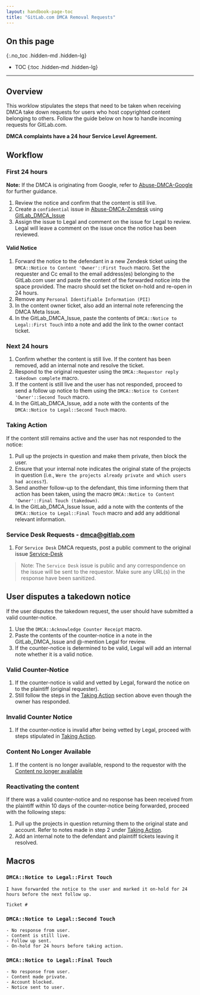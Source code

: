 ```yaml
---
layout: handbook-page-toc
title: "GitLab.com DMCA Removal Requests"
---
```


## On this page
{:.no_toc .hidden-md .hidden-lg}

- TOC
{:toc .hidden-md .hidden-lg}

----

## Overview

This worklow stipulates the steps that need to be taken when receiving DMCA take down requests for users who host copyrighted content belonging to others. Follow the guide below on how to handle incoming requests for GitLab.com.

**DMCA complaints have a 24 hour Service Level Agreement.**

## Workflow

### First 24 hours

 **Note:** If the DMCA is originating from Google, refer to [Abuse-DMCA-Google](https://gitlab.com/gitlab-com/gl-security/Abuse-DMCA/Abuse-DMCA-Google) for further guidance.

1. Review the notice and confirm that the content is still live.
2. Create a `confidential` issue in [Abuse-DMCA-Zendesk](https://gitlab.com/gitlab-com/gl-security/Abuse-DMCA/Abuse-DMCA/issues) using [GitLab_DMCA_Issue](https://gitlab.com/gitlab-com/gl-security/Abuse-DMCA/Abuse-DMCA/blob/master/.gitlab/issue_templates/gitlab_issue_templates_dmca_gitlab_issue_templates_dmca_servicedesk.md)
3. Assign the issue to Legal and comment on the issue for Legal to review. Legal will leave a comment on the issue once the notice has been reviewed. 

#### Valid Notice

1. Forward the notice to the defendant in a new Zendesk ticket using the `DMCA::Notice to Content 'Owner'::First Touch` macro. Set the requester and Cc email to the email address(es) belonging to the GitLab.com user and paste the content of the forwarded notice into the space provided. The macro should set the ticket on-hold and re-open in 24 hours.
1. Remove any `Personal Identifiable Information (PII)`
1. In the content owner ticket, also add an internal note referencing the DMCA Meta Issue.
1. In the GitLab_DMCA_Issue, paste the contents of `DMCA::Notice to Legal::First Touch` into a note and add the link to the owner contact ticket.

### Next 24 hours

1. Confirm whether the content is still live. If the content has been removed, add an internal note and resolve the ticket.
1. Respond to the original requester using the `DMCA::Requestor reply takedown complete` macro.  
1. If the content is still live and the user has not responded, proceed to send a follow up notice to them using the `DMCA::Notice to Content 'Owner'::Second Touch` macro.
1. In the GitLab_DMCA_Issue, add a note with the contents of the `DMCA::Notice to Legal::Second Touch` macro.

### Taking Action

If the content still remains active and the user has not responded to the notice:

1. Pull up the projects in question and make them private, then block the user.
1. Ensure that your internal note indicates the original state of the projects in question (i.e., `Were the projects already private and which users had access?`).
1. Send another follow-up to the defendant, this time informing them that action has been taken, using the macro `DMCA::Notice to Content 'Owner'::Final Touch (takedown)`.
1. In the GitLab_DMCA_Issue Issue, add a note with the contents of the `DMCA::Notice to Legal::Final Touch` macro and add any additional relevant information.

### Service Desk Requests - dmca@gitlab.com

1. For `Service Desk` DMCA requests, post a public comment to the original issue [Service-Desk](https://gitlab.com/gitlab-com/gl-security/Abuse-DMCA/SD/issues)

> Note:  The `Service Desk` issue is public and any correspondence on the issue will be sent to the requestor.  Make sure any URL(s) in the response have been sanitized.

## User disputes a takedown notice
If the user disputes the takedown request, the user should have submitted a valid counter-notice.

1. Use the `DMCA::Acknowledge Counter Receipt` macro.
1. Paste the contents of the counter-notice in a note in the GitLab_DMCA_Issue and @-mention Legal for review.
1. If the counter-notice is determined to be valid, Legal will add an internal note whether it is a valid notice.

### Valid Counter-Notice

1. If the counter-notice is valid and vetted by Legal, forward the notice on to the plaintiff (original requester).
1. Still follow the steps in the [Taking Action](#taking-action) section above even though the owner has responded.

### Invalid Counter Notice

1. If the counter-notice is invalid after being vetted by Legal, proceed with steps stipulated in [Taking Action](#taking-action).

### Content No Longer Available

1. If the content is no longer available, respond to the requestor with the [Content no longer available](https://gitlab.com/gitlab-com/gl-security/abuse/blob/master/Blurbs/Abuse_Reporter_Blurbs.md#content-no-longer-available-dmca)

### Reactivating the content
If there was a valid counter-notice and no response has been received from the plaintiff within 10 days of the counter-notice being forwarded, proceed with the following steps:

1. Pull up the projects in question returning them to the original state and account. Refer to notes made in step 2 under [Taking Action](#taking-action).
1. Add an internal note to the defendant and plaintiff tickets leaving it resolved.

## Macros

### `DMCA::Notice to Legal::First Touch`

```
I have forwarded the notice to the user and marked it on-hold for 24 hours before the next follow up.

Ticket #
```

### `DMCA::Notice to Legal::Second Touch`

```
- No response from user.
- Content is still live.
- Follow up sent. 
- On-hold for 24 hours before taking action. 
```

### `DMCA::Notice to Legal::Final Touch`

```
- No response from user.
- Content made private.
- Account blocked.
- Notice sent to user.
```

